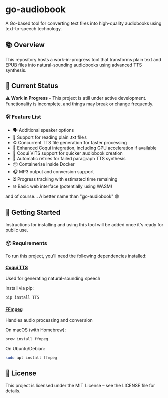 # go-audiobook

A Go-based tool for converting text files into high-quality audiobooks using text-to-speech technology.

## 📚 Overview

This repository hosts a work-in-progress tool that transforms plain text and EPUB files into natural-sounding audiobooks using advanced TTS synthesis.

## 🚧 Current Status

⚠️ **Work in Progress** – This project is still under active development. Functionality is incomplete, and things may break or change frequently.

### 🛠️ Feature List

- 🗣️ Additional speaker options  
- 📄 Support for reading plain .txt files  
- ⚙️ Concurrent TTS file generation for faster processing  
- 🚀 Enhanced Coqui integration, including GPU acceleration if available  
- 🧠 Coqui VITS support for quicker audiobook creation  
- 🔁 Automatic retries for failed paragraph TTS synthesis  
- 📦 Containerise inside Docker  
- 🎧 MP3 output and conversion support  
- ⏳ Progress tracking with estimated time remaining  
- 🌐 Basic web interface (potentially using WASM)  

and of course... A better name than "go-audiobook" 😄

## 🚀 Getting Started

Instructions for installing and using this tool will be added once it's ready for public use.

### 📦 Requirements

To run this project, you'll need the following dependencies installed:

#### **[Coqui TTS](https://github.com/coqui-ai/TTS)**
Used for generating natural-sounding speech  

Install via pip:

```bash
pip install TTS
```

#### **[FFmpeg](https://github.com/FFmpeg/FFmpeg)**
Handles audio processing and conversion

On macOS (with Homebrew):

```bash
brew install ffmpeg
```

On Ubuntu/Debian:

```bash
sudo apt install ffmpeg
```

## 📄 License

This project is licensed under the MIT License – see the LICENSE file for details.
